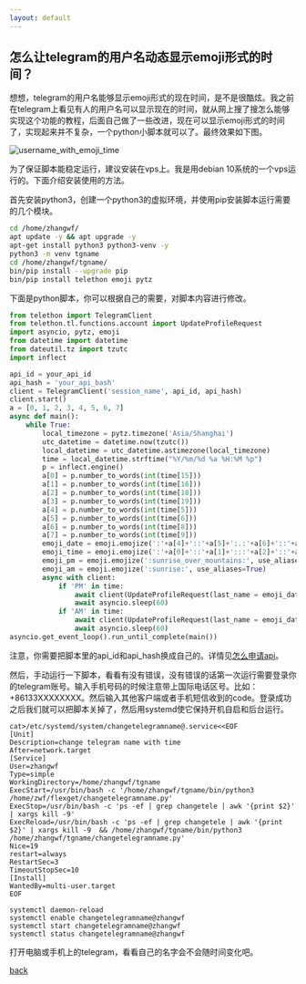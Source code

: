 ```yaml
---
layout: default
---
```


## 怎么让telegram的用户名动态显示emoji形式的时间？

想想，telegram的用户名能够显示emoji形式的现在时间，是不是很酷炫。我之前在telegram上看见有人的用户名可以显示现在的时间，就从网上搜了搜怎么能够实现这个功能的教程，后面自己做了一些改进，现在可以显示emoji形式的时间了，实现起来并不复杂，一个python小脚本就可以了。最终效果如下图。

![username_with_emoji_time](https://images2.imgbox.com/4b/9f/MxCZgbGK_o.png)

为了保证脚本能稳定运行，建议安装在vps上。我是用debian 10系统的一个vps运行的。下面介绍安装使用的方法。

首先安装python3，创建一个python3的虚拟环境，并使用pip安装脚本运行需要的几个模块。


```bash
cd /home/zhangwf/
apt update -y && apt upgrade -y
apt-get install python3 python3-venv -y
python3 -m venv tgname
cd /home/zhangwf/tgname/
bin/pip install --upgrade pip
bin/pip install telethon emoji pytz

```

下面是python脚本，你可以根据自己的需要，对脚本内容进行修改。

```python
from telethon import TelegramClient
from telethon.tl.functions.account import UpdateProfileRequest
import asyncio, pytz, emoji
from datetime import datetime
from dateutil.tz import tzutc
import inflect

api_id = your_api_id
api_hash = 'your_api_bash'
client = TelegramClient('session_name', api_id, api_hash)
client.start()
a = [0, 1, 2, 3, 4, 5, 6, 7]
async def main():
    while True:
        local_timezone = pytz.timezone('Asia/Shanghai')
        utc_datetime = datetime.now(tzutc())
        local_datetime = utc_datetime.astimezone(local_timezone)
        time = local_datetime.strftime("%Y/%m/%d %a %H:%M %p")
        p = inflect.engine()
        a[0] = p.number_to_words(int(time[15]))
        a[1] = p.number_to_words(int(time[16]))
        a[2] = p.number_to_words(int(time[18]))
        a[3] = p.number_to_words(int(time[19]))
        a[4] = p.number_to_words(int(time[5]))
        a[5] = p.number_to_words(int(time[6]))
        a[6] = p.number_to_words(int(time[8]))
        a[7] = p.number_to_words(int(time[9]))
        emoji_date = emoji.emojize(':'+a[4]+'::'+a[5]+':.:'+a[6]+'::'+a[7]+':', use_aliases=True)
        emoji_time = emoji.emojize(':'+a[0]+'::'+a[1]+':::'+a[2]+'::'+a[3]+':', use_aliases=True)
        emoji_pm = emoji.emojize(':sunrise_over_mountains:', use_aliases=True)
        emoji_am = emoji.emojize(':sunrise:', use_aliases=True)
        async with client:
            if 'PM' in time:
                await client(UpdateProfileRequest(last_name = emoji_date + ' ' + emoji_pm + ' ' + emoji_time))
                await asyncio.sleep(60)
            if 'AM' in time:
                await client(UpdateProfileRequest(last_name = emoji_date + ' ' + emoji_am + ' ' + emoji_time))
                await asyncio.sleep(60)
asyncio.get_event_loop().run_until_complete(main())

```

注意，你需要把脚本里的api_id和api_hash换成自己的。详情见[怎么申请api](https://core.telegram.org/api/obtaining_api_id)。

然后，手动运行一下脚本，看看有没有错误，没有错误的话第一次运行需要登录你的telegram账号。输入手机号码的时候注意带上国际电话区号。比如：+86133XXXXXXXX。然后输入其他客户端或者手机短信收到的code。登录成功之后我们就可以把脚本关掉了，然后用systemd使它保持开机自启和后台运行。

```
cat>/etc/systemd/system/changetelegramname@.service<<EOF
[Unit]
Description=change telegram name with time
After=network.target
[Service]
User=zhangwf
Type=simple
WorkingDirectory=/home/zhangwf/tgname
ExecStart=/usr/bin/bash -c '/home/zhangwf/tgname/bin/python3 /home/zwf/flexget/changetelegramname.py'
ExecStop=/usr/bin/bash -c 'ps -ef | grep changetele | awk '{print $2}' | xargs kill -9'
ExecReload=/usr/bin/bash -c 'ps -ef | grep changetele | awk '{print $2}' | xargs kill -9  && /home/zhangwf/tgname/bin/python3 /home/zhangwf/tgname/changetelegramname.py'
Nice=19
restart=always
RestartSec=3
TimeoutStopSec=10
[Install]
WantedBy=multi-user.target
EOF

systemctl daemon-reload
systemctl enable changetelegramname@zhangwf
systemctl start changetelegramname@zhangwf
systemctl status changetelegramname@zhangwf
```

打开电脑或手机上的telegram，看看自己的名字会不会随时间变化吧。

[back](./)
